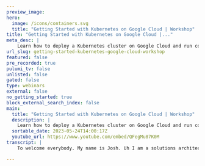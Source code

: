 ```yaml
---
preview_image:
hero:
  image: /icons/containers.svg
  title: "Getting Started with Kubernetes on Google Cloud | Workshop"
title: "Getting Started with Kubernetes on Google Cloud |..."
meta_desc: |
    Learn how to deploy a Kubernetes cluster on Google Cloud and run containerized applications on the cluster. The workshop will briefly introduce Pul...
url_slug: getting-started-kubernetes-google-cloud-workshop
featured: false
pre_recorded: true
pulumi_tv: false
unlisted: false
gated: false
type: webinars
external: false
no_getting_started: true
block_external_search_index: false
main:
  title: "Getting Started with Kubernetes on Google Cloud | Workshop"
  description: |
    Learn how to deploy a Kubernetes cluster on Google Cloud and run containerized applications on the cluster. The workshop will briefly introduce Pulumi, an infrastructure-as-code platform where you can use familiar programming languages to provision modern cloud infrastructure.  We will guide you through the process with diagrams and a series of labs to help accelerate your cloud projects. You'll learn about the following: ▪️ Kubernetes basics ▪️ How to provision a Google Kubernetes Engine (GKE) cluster ▪️ Deploying workloads to your cluster  
  sortable_date: 2023-05-24T14:00:17Z
  youtube_url: https://www.youtube.com/embed/QFegMu87K0M
transcript: |
    To welcome everybody. My name is Josh. Uh I am a solutions architect here at Pulumi and with me is Tim Hyatt. Tim. If you would like to introduce yourself, I have one. My name is Tim Hyatt and I am part of Google Cloud's professional services team. I am a technical solutions consultant. I spent a lot of time with customers and I'm looking forward to presenting with Josh. Awesome. And uh we like to walk you by the way to getting started with on Google Cloud with Pulumi. All right. So before we begin a little bit of housekeeping, uh comment in the chat, uh It is easiest uh if you use the Q and A tab to ask your questions, that'll help us keep track of them. And just in case they scroll out of view, we don't want to miss anything. Um Definitely encourage everyone here who's interested uh in learning about Pulumi to join the Pulumi community Slack. Uh It's one of the best resources that you that um that that exists for, for helping the learn Pulumi. Uh You are, there are plenty of folks in the Google Chat cloud channel uh including uh Tim uh I am also in there uh as well as a, a good number of Pulumi staff members. Uh in addition to the staff members uh of both Google and Pulumi, there are we have a very, very engaged community and you can ask uh pretty much any question uh from like very, very basic usage to like advance things and uh you'll get really good answers from the community. Uh There a code for everything that we are presenting today. Uh There's a link for that in the handouts tab. Uh Something went weird with us on github. Uh And so my code is still stuck in APR for the moment. But if you watch that pr uh just subscribe to the PR and it'll let you know when it's merged, but you will definitely be able to see the code there because it's a, it's a public repo. Um So again, go over to that handout link uh and the code will be there and it will eventually be merged. Just, just watch the pr and you'll be notified when it's merged. Uh Feedback is always welcome. Let us know what works, what doesn't work, what type of content you like to see in the future. Uh And um you know, again, please use that Q and A tab uh to let us know if you have any questions. 01 more thing, uh You will get a recording of this presentation. Uh You'll get an email, uh, with a link to this presentation on youtube. So, if you want to rewatch and follow along at your own speed, uh, that will be available to you within a day or two. Some of the prerequisites for the stuff that we'll be doing today. Uh You'll need a Google cloud account. Uh, you'll need to install the Plumy Cli, uh, you'll need to sign up for a Plumy account. It is Plumy is um open source and uh we'll be using the Plumy Cloud back end, which is the easiest way to learn. Pulumi. Uh The plume cloud back end will be storing your se uh will be doing your secrets encryption to decryption and storing your state file. Um The Pulumi uh Plumy cloud back end is free for individual use forever. Uh So if you're learning Pulumi, this is definitely the easiest way to do it. There are some additional options uh when you're adopting it like an organizational level uh that um so you can use uh Google um uh Google buckets object storage to store your state file and Google Secrets Manager, I believe uh to do your secrets encryption. Um And we'll, we can get into that a little bit uh later. If folks are interested for the code that we are writing, uh you will need to use. Uh So I'm using node 19 and typescript four, that may not be the minimum requirement, but I know that it definitely works So if you're somewhere around those versions, everything should work fine for you and if not just update your node version. OK? And uh I'm gonna hand off to Tim uh to talk a little bit about Google Cloud. Cheers. Thanks very much. Um Josh and hello, everyone. Uh greetings again from myself. Um This show is mostly going to be run by Josh, Josh this up and gonna look at some awesome demos uh on Google Cloud. But um I do wanna take a moment to tell you just a little bit about Google Cloud itself. Um First of all, keep your curses in the chat. Um Maybe you can just answer a few questions so I can see a bit of two way here. Is anyone using Pulumi at the moment on Google Cloud? Like just a simple Y or a yes or an N for a no anything you can spam the chat in this moment that that would be great just as I talk. So I get indication. Um The reason I ask is while we're specifically gonna be using Google Cloud, we're gonna be talking a bit about um and containers which is really gonna lead me into the start of the presentation. Awesome. Couple of yeses, couple of nos awesome. This is great. Thank you very much. Um OK, so let me tell you a little bit for those of you who haven't spent any time using Google Cloud or understanding Google's kind of network infrastructure, keep it super high level and not super boring. But um for those of you who understand cloud infrastructure and cloud regions, Google itself operates cloud regions in 37 locations. This is continuously growing. We've got more uh regions opening up later in the year. Um Some that have been announced, some that will be announced. Um But what's really interesting is we have these regions, we have zones which is when you have a data center or a region in Paris, for example, but you actually have multiple data centers in Paris. So you enable yourself for um disaster recovery or outages or fail over um within a region. Um But most importantly, we operate in 200 countries. And while I'm talking about this from like a Google cloud point of view, I think it's interesting to say specifically that Google actually operates the largest or one of the largest private networks in the world. Why is this important in regards to what we're talking about today is because we're gonna be focusing on Kubernetes. Therefore, we're gonna be focusing on containers. And the reason I want to talk about the network infrastructure of Google and Google cloud first is because everything at Google runs in containers on average within Google as an organization within alphabet, we launch several billion containers every week. Um We treat our infrastructure and most of our applications and content as immutable containers. They run, they live for a short period of time they fail or die, we kill them deliberately. We treat everything as a container and we try and run as much of our core applications um in containers as possible. What does this mean for an end user for Google's products? Well, to me, that's really interesting because when you use our products, um you may not necessarily think of containers. Let's start with what it looks like for Google. So Google Maps drive gmail meets youtube photos, the app store that your Android phone uh in inter interacts with all of these objects. All of these things that are running on Google's production network that I was talking about before in those regions is actually um being running containers and being run at scale. So our core network serves all of our billion um scale applications in containers globally every day. 24 by seven. What do we mean by billion scale applications? Well at scale, billion scale that is billion user. So the applications that use have billions of users um every day. What does Google cloud mean comparatively to the Google network or Google cloud is our public offering that allows um our customers that could be you, it could be other people that you know, um sometimes in my personal life, it's even me um to use that same core network that we run Youtube Gmail, all of those things in um to host your own applications in the same platforms that we use. And in Google cloud, we basically operate, operate three or provide three primary um methods for running containers at scale. That's Gke Google Kubernetes engine um and Gke Autopilot, which is a very cool um uh addition to uh Google Knas engine that actually uh obstructs away all of the management of the infrastructure and leaves you with almost a completely serverless um operating environment for um KNAS engine. And then we also operate cloud run, which is specifically designed um to run single containers um at scale. Um OK. I'm just looking at the chat as we go along. Are we all OK. With the video again, a container died. Um It's actually a very funny joke. Well well played. Yeah, Tim, you're unstuck now. Cool. Awesome. Um So sweet. So there are three primary offerings inside Google cloud. They a Google Cloud as a head runs on our um billion scale application core network um which has got this awesome global reach. And the reason that we offer um this content in this way is because well Google has more than a decade of experience running containers at scale. So this is a little timeline for you. It's very heavily abstracted away but from the format um formation of the modern concept of a container. And I do say the modern concept of a container uh was open source by Google back in 2006. And when is a project, an open source project was unveiled Google then quickly released um Gke several years after that. And now we have GKE autopilot and cloud run. So we've been doing this for a long time and we're doing our best to um as rapidly put it into the hands of our customers, people like you who really want to take advantage of um containerization and ultimately serverless running of those containers. So scalable applications um like the ones that you are building, like the ones that we are providing on the open market, um gmail, um you know, meets et cetera, they require scalable infrastructure. We have this huge network at Google that is global, but it's not necessarily just easy to manually set up all of the infrastructure and deployment one step at a time. And so we need scalable infrastructure, we need infrastructure as code. Um And specifically today, we're here to talk about infrastructure as code with Pulumi. Um It's one of several offerings on the market, but it is a fantastic offering. Hence why I'm here and, and wanting to talk to you guys about how it works with Google cloud. Um So just like a a couple of brief notes on like why infrastructure is code and why Pulumi and infrastructure is code. Um For those of you who don't know, is designed specifically to make the deployment of your core infrastructure in the cloud simpler and more efficient, you can write out the actual implementation of your V MS your your, your network, your um you know, permissions for users and access your service accounts all in code, execute it and have that actually served up in your cloud environment in Google cloud. Um It embraces the best practices for deployment of immutable infrastructure ie can only be changed by modification to the code and then ultimately a deployment by a secure pipeline. It also means that you get the audit ability, which is super important if you are operating in a highly regulated environment. I've been living in Germany for several years. I've been really learning a lot more about um data regulation but also independent local uh regulation that is different from country to country and being able to automate those policies and those security components that are compliant with your local legislation, but also your um organization's own policies around data protection and customer protection is really quite um a simplified process when you use infrastructure as code because it's really easy to audit what's happening. You can check in all of your code into source control like git hardware, um your own uh on premise source code repository system, and then you're able to track every change that's made, not only to your application code but also to your, your network, your infrastructure, your repositories, your permissions. Um And this is of great value, especially in a regulated environment. Plus you get the security of being able to deploy all of that infrastructure through pipelines that only have specific permissions. And this means that individual users won't actually have the grants to create a cluster here. They have to write the code, they have to run through an approval process, pull requests uh +456 I depending on your organization. And then finally, it will be deployed um automatically. And this is where like Pulumi really comes into play because Pulumi as an infrastructure as copro provider, like it's enterprise ready has a whole bunch of functionality out of the box that helps with policies and automation and um team centric kind of development of your infrastructure and your application. Um and it takes on a lot of the the real world uh best practices of Google clouds like professional services teams like myself who are 100% adamant that the safest way to do kind of deployments of your development test and production environments is to do it with something as controlled and audited as infrastructures code. What else is cool about it? Infrastructures code allows you to get documentation for free. Your code becomes the documentation, you can read your code, you can understand um what it is, you want to uh get out of your infrastructure and what you write in that code is what you get um additionally to that it's repeatable and recoverable. One of the coolest things I've ever seen or I see on a regular basis actually is working with some of our really large scale customers who have developed their entire environment in, in code like with Infra infrastructure code and they have their dr in one region on our global network, let's say it's in, in Belgium and they have their main operating environment in Frankfurt or even in um Stockholm. Um And they're able to fail over from one region to another super quickly because the code is the same, but the deployment region is the only difference. And so it's repeatable, it's scalable in that manner. You can start as a small organization who needs to move to multiple regions. And it's as simple as saying, I want to take the current definition like my code, my infrastructures code and I want to deploy it to a new region and with a little bit of configuration for the networking in between like our global network and our resources in our data center are able to be provisioned just by a redeployment of that code. I think that's like a really like fantastic use case for infrastructures code as opposed to this old school way of like manually writing every command and storing them in a notebook and hoping that you don't need them again, like um the world has changed and infrastructure code is like pivot to almost every um uh almost every organization who um automates their deployments to the cloud today. So I've touched a little bit about uh infrastructure code and why uh infrastructures code. And we're gonna show you why Pulumi is like super powerful for utilizing this. And so I'm gonna pass it back to Josh now. Um who's gonna tell us a little bit about ploy? Thank you so much and that was great. Uh So about Pulumi. Um So the first thing uh is that like, you definitely want to create a plumy account. It is totally free. Uh It is free for individual use forever. Again, creating, using the Pulumi uh Cloud as your back end uh is going to make learning Pulumi as easy as possible. Once you think you might be ready to adopt Pulumi at an organizational level, that's the point where you might want to consider signing up for a free trial. Uh It's 14 days free, you uh there's no credit card required and uh it has like all of our most advanced uh features. So you get the full suite of um of our feature set. Uh that includes like organization wide policies code, which is very helpful for the use cases that Tim described where you're dealing with. Uh you know, a lot of uh where you have regulatory compliance. Uh It also has like all of our uh organization, like user management features such as SSO and Scim. So, uh again, uh sign up for Pulumi account. Now, if you haven't done that, use it to learn Pulumi and then when you are ready to consider adopting it at an organizational level, you might want to sign up for a free trial. Ok. So what is Plumy? Well, Plumy is universal infrastructure as code. And so what do we mean by that? Um, so first off Pulumi supports a wide wide range of, uh, of different clouds including, of course Google cloud, uh the other major public clouds, but we also support a huge uh list of other like smaller cloud and SAS providers. So some examples uh of other providers, we have github Git Lab. Uh We support uh data dog new relic. Uh You name it, we probably have a provider for it and you can see the complete list of our providers uh over at the Pulumi registry. And I will, um I'll try to get a link to that in the handouts shortly. Uh In addition to being able to be used with multiple clouds, you can also write Pulumi code in a range of languages. Uh We support, uh you'll see the full list of languages uh very shortly. So the, the, the unique aspects of Pulumi are essentially that you can use it with multiple clouds but also use real programming languages. Uh a little bit about Pulumi uh like the program model uh at the outermost level, you have a Pulumi project. Uh You initialize a Pulumi project with the Pulumi New command and I'll be demonstrating that very shortly. So we have our project within our project. We have our program and today we'll be using typescript. So your Pulumi program is in your index dot TS. Within your program, we create resources. So some of the resources we'll be creating today include a uh a network, a subnet and then we'll be deploying a GK cluster into that subnet and uh within your resources, resources have inputs and outputs. So for example, uh we are going to create a network, the network ID. Uh So the network uh it might take uh the Cider block, for example, as an input, the uh and so the uh Cider block, excuse me, the uh network will have an ID output, we will use that ID output as an input to the Subnet. And again, I will demonstrate this uh in detail shortly when we get into the, the demo portion. And so when you use Pulumi, you have this, this pattern of like creating resources and the output of one resource becomes the input of another resource. And what's going on behind the scenes is that Pulumi is keeping track of the dependencies between these resources. And so that's what enables Pulumi to be declarative. And so, for example, uh so what do I mean when I say declarative, it means that you only have to describe your desired state of the infrastructure that you want. And Pulumi will figure out the steps that are necessary uh to make it the way that you want it. So if we create a uh if we create a GKE cluster and we um declare that we have three worker nodes and then we tell Pulumi to update our infrastructure to make it. So we will have a cluster with three nodes. If we change that to be say five nodes, we don't have to explicitly say add two nodes, we just declare that we want five nodes. And Plumy will figure out oh I need to add two more notes to the cluster. So in that way, Pulumi is declarative. So in addition to our program, we also have stacks and stacks are essentially instances of our Pulumi program with different configuration values. So uh a very common scenario is we might have a DEV stack, a Q A stack and a prod stack. And we might set different configuration values uh in those stacks. So we might say we want three nodes in A in our DEV or we maybe we want a less powerful uh worker node types in our DEV environment. And uh we can use the same program with different configuration values to uh deploy, say a more powerful uh cluster in our prod environment that we might have more nodes or more powerful nodes. So in that way, you can use Pulumi stacks to stamp out identical copies of the same infrastructure uh using the same Pulumi program. I see that we have a question on the Q and A. Uh I will get to that question a little bit later. So a little bit about Plume's physical model. Uh we uh so in the bottom left of this slide, you will see that we have our Pulumi program. Uh Pulumi supports a range of languages. Uh We have Python, uh we support node which is both typescript and javascript. Uh You can write Pulumi and go we support dot net, which includes both C# and F sharp and even visual basic dot net if uh if anyone out there is still using that. And uh we also have java support, which is in preview. And we also have an option uh to use YAML. Uh The YAML option is used mainly for very large organizations uh where you might have uh some folks that are more comfortable using real programming languages. But other folks who maybe come from a more traditional ops background and still wanna use YAML uh to, to create infrastructure, your Pulumi program is executed by the Pulumi engine. That's the cli the uh and what the engine does is it looks at your program and it looks at your Pulumi state file and your Pulumi state file holds the state of whatever uh your your infrastructure is in the cloud provider. So uh in the example that I gave before, if your plume program says five nodes and the Pulumi state file says three nodes, the Pulumi engine will figure out the difference between those two and know that it has to add two nodes and the way that uh Pulumi creates and manages resources in the cloud is is through Pulumi providers. So in this diagram, on the bottom, right, we have uh the Google cloud provider, which we will be using today and the Kriti provider, which we will also be using today. And those providers are what make the actual API calls uh to either to like create update or delete resources in the uh in the given cloud. So, uh for example, the Google cloud provider will be making the uh API calls to uh to the Google cloud API S. And the Kubernetes provider will be making uh the API calls to your Kubernetes uh Provi Cotis clusters control plane. Uh I'd also like to mention uh that we have a new feature called Pulumi A I. Uh We will be demonstrating that later today. Uh It is a wonderful, wonderful way to learn Pulumi. Uh It is powered by chat GP T uh for folks that aren't familiar chat GP T is part of a new generation of A I technologies called large language models. Uh And um the way as you'll see later on, uh you can enter a uh plain text prompt in Pulumi A I, you can select a language and it will generate a Pulumi program for you uh which you can then iterate on uh which again, we'll see uh shortly. Uh It is free for everybody to use. Uh And there is a link to Pulumi A I over in the handout tab. All right. So it is now demo time. So I'm going to share my screen and I'm going to shuffle some windows. Ok. And, uh, we should, everybody should be able to see my screen. Now. I will try and make that a little bit larger. Hopefully that is large enough for folks to see. Uh, can I get a little bit of feedback in the chat? Is this large enough for you to read? All right, that's good for Tim and hopefully it is good for the audience as well. OK. So uh the first thing I'm gonna do is initialize my Pulumi project. So I'm gonna do that using the Pulumi new command and you'll see that when I execute Pulumi new, I'm getting a list of templates. Uh These templates are all starting points uh for um for a Plumy program. So we're gonna use uh one of our newer templates today. We're gonna use Renette dash GCP dash typescript. And so we're gonna select this and we're gonna be prompted for our uh our project name, which the default here is fine. Our project description again, the default is fine and it's going to ask us for a stack name. And then we're gonna get some configuration options for uh the um for the uh GK cluster that it's going to generate one node per node, pull per zone, one node per zone and the node pole is fine. And then we're gonna uh ask us which project we wanted deploy to do so enter that. And in the region uh us central one is close enough to me. And then you'll see this output that should look very familiar to anyone who has done any node development. This is uh N PM node package manager, uh installing our dependencies. And now we have ourselves a uh a uh templated plumy uh project. So I'm gonna explore these files a little bit. OK. So first we have our node modules folder. Uh nothing exotic here. It's uh you know, very standard for folks that uh have done a node development of G ignore file which we can skip and then let's come down to this index dot TS. So this index dot TS which uh Pulumi is generated for us. Uh This um I'll go through this line by line shortly, but this is, this is the entry point to our program. This is where we're defining resources. Uh And this is what the Pulumi engine is going to run uh to create our infrastructure. We also have this Pulumi dot Yaml file. So this is our project level configuration. You'll remember that when we were running Pulumi new, it prompted us for some stuff like for example, the name of the project. And so that uh content is stored in Pulumi dot Yaml, we also have this file, Pulumi dot dev dot YAML. So you'll remember that when we ran Pulumi New it was asking us uh to uh to create a stack that stack we call DEV. And then it asks us some questions like uh how many nodes per zone and what project and what region and those configuration values go in our stack configuration file, which is called Pulumi dot stack name dot YAML, which in this case is DEV. Uh And so like you can see that if we had, for example, a Q A stack and a prod stack, we would be able to configure it differently. We might want to deploy it to a different region or a different project or have, have uh more nodes per zone. And so we can do that via the stack configuration uh values. So I'm going to take us into uh index dot TS and we're gonna go through this uh pretty much line by line uh to explain what's going on. OK. So first, uh we're going to import the Pulumi SDK that is at Pulumi dot slash Pulumi. What does that give us? Well, that gives us like basic non cloud provider specific uh functionality like for example, the ability to pull uh from our stack configuration file. And that is done using Pulumi dot config. So, uh so for example, we have in our plumy dot DEV dot ya O we have this GCP project defined and we are pulling that value from our config file uh and putting it in a local variable which we will be using uh later on in this program. So that is uh what the, and, and the Pulumi uh SDK brings in a lot of other things, but it's essentially, it's where you have all of your Pulumi specific um methods and classes and things like that. In addition to the Pulumi SDK, we are also bringing in uh the GCP uh provider. And so this gives us uh this gives us access to all of the um the Google cloud resources, like for example, this network that we are creating here. So those that covers both of our import statements. So in this block here, we're just grabbing uh values from our configuration file uh like for example, our GCP project or our node for zone. And then as we get down here to line 13, uh now is the point where we start creating resources. So what we're doing here is we're creating a Google cloud network that is in GCP dot compute dot network. The first parameter here is the name. Uh And so all Pulumi resources follow this pattern. We have the name is the first parameter uh some and then the resource options as the second uh excuse me, the uh resource inputs as the second option. Uh And so you'll see this pattern repeated over and over throughout this um throughout this, this, this program. So uh the first thing we do is we give our resource a name. Uh It's important to know that the name is definitely required and needs to be unique for the type uh of uh of resource. But internally Pulumi will also, when it actually creates the physical resource in uh Google cloud, it will uh add on a random string to the end. And so why does it do this well? Uh and by the way, this behavior is overridable. So if you want to give it an explicit name and have it be exactly the same every time you can do that. But uh we normally want auto naming because it will allow us to deploy the same stack into the same environment so that we don't have naming collisions. And that is a very useful feature. Uh So when we create our network, when they say auto create subnets, that's fine, um or we're not going to auto create subnets, next, we're going to create a subnet. And you'll notice here, like as I mentioned earlier. Um So we have this resource, this GCP compute network, we have inputs like auto create sub network, which you can see here is of type plume dot input of ball. And we are using the output id as an input uh to the network to which we are going to uh create in which we are going to create our sub net. So hopefully, that's, that's clear to everyone. Um So again, you see this pattern of one resources output becomes another resources input. And then again, behind the scenes, Pulumi is keeping track of all these dependencies. And so it knows what operations need to be done in what order after we create our network and our subnet, we create our GKE cluster. And so um we have, you know, some uh DNS cash added on as an add on. Uh We have a bunch of other configuration options that uh I probably could not explain in depth one by one because there's a number of them uh because we are of course dealing with and is not uh it's not a trivial tool by any, by any uh by any stretch. Uh And so we have like, you know, all of our um all of our uh cluster options and then we're gonna create a service account here on line 67. And we're going to create a nude pool for our cluster. Uh We are going to template out our clusters cube config using some of the outputs from the cluster. So you can see here that we're using the C A certificate output uh to go into the uh cube config and a few other properties of the cluster. So we make our cluster cubic and fake. And then finally, you see these blocks that are exports. And so what are these? Well, these are Pulumi stack outputs stack outputs um Are they serve two purposes? They, in either case, they are allowing you to access values in your Pulumi program uh from the outside world, excuse me, in the first use case. Uh And which is what we're going to be demonstrating later. Uh You will be able to pull these values from the command line using the Pulumi stack output command. And again, I'm going to demonstrate that very shortly. Uh You can also use stack outputs to reference those values from other Pulumi programs. So uh when you start using Pulumi at a little bit more scale, uh let's say that you have a network team uh who are responsible for defining all of your network components. And maybe you have a platform team who are responsible for managing uh your kubernetes clusters. You might use these network outputs. Uh You might reference these outputs via what's called a stack reference uh from a different pluming program that actually creates the clusters. However, today we will be doing everything in a single stack. OK. So that covers uh this line by line. Uh Are there any questions so far on the contents of the Pulumi program? And I will give it just a second none in the Q and A so far. Um But if they come through, I'm keeping an eye out for you. Um And nothing specific in the chat. Great. OK. So um the way that we uh the way that we create our infrastructure or update it is by running the Pulumi up command that's gonna run and the first thing that blew me up is going to do is it will give us a preview of what it intends to do because this is the first time that we are running this program, everything is going to be a create. But you can see here, there's the list of resources that we're going to create. Uh It will be creating our DEV stack or network, our subnet, our cluster, our service count and our node pull. So in addition to that, you can see here are the uh outputs of this stack that it intends to create. And uh we're gonna perform this update. We're gonna say yes. And so it's going to do its thing. Um It's gonna create the stack and then the network and uh Pulumi, by the way, does uh eagerly create the resource. So basically, it does as much in parallel as it can. So of uh in this Pulumi program, everything kind of depends on the network, right, the sub net and the cluster. So it can't create those things until after the network is created. But now you can see OK, the network is created. Now it's dependent resource, the subnet is being created and uh just like it's doing with this, create any changes you make in this program. Pulumi will figure out what to do in what order. And again, that is the declarative nature uh of Pulumi. So it's gonna do its thing. I am not going. So uh GK clusters take about uh about like some 5 to 10 minutes or so to provision. So I'm not gonna bore everybody uh with watching this timer uh tick away. What we're gonna do is we're gonna jump on over uh to another uh program that I have. Now, it is more or less identical uh to what we created in the um from the template. And I'm gonna clear this just in case. So, uh at this point, this is what your program will look like. Again, everything has been created and what we're gonna do now that we have uh our cluster created, we can uh we can do a few things. So first, we can uh run the Pulumi stack output which will give us a list of our outputs. So we have a Q configuring here and you'll notice that its value is marked as secret and this is one of Pulumi s coolest features. Uh Pulumi is very, very good with security. Uh Pulumi knows what values are secrets, but you can also specify uh additional secret values and Pulumi will never ever store your secrets in plain text on disk. Uh It will uh use a Pulumi Secrets provider. The default is the Pulumi Cloud, but you can also use uh any of the secrets um services, any of the encryption services in any of the major clouds. Uh So what happens is behind the scenes? Uh Pulumi says, oh, this is a secret. I'm gonna send this off to my secrets provider and ask it to encrypt it and then it will take the encrypted value and store that to disk. Now, in order to generate a cube config uh we are going to need to access that raw value. So I'm gonna run Pulumi stack, output cube config with the dash dash show dash secrets option. And we're gonna spit that out into cube config dot YML. So I'm not gonna show you the contents of cube config dot Yaml, but I'll run uh an LL command just so you can see. Yes, there is content in there. So there is a Q config in there and it does contain secrets. So what we're going to do now is we're going to export the cube config uh environment variable equal to cube config dot Yaml. And what this is gonna do uh except I typed it wrong. Here we go. OK. So what we're gonna be able to do now is we're gonna be able to run uh cube CTL commands. Excuse me. Cube Cuddle. I've been uh informed that that is the official pronunciation. Cube Cuddle commands uh against the cluster that we created in our plumbing program. So again, that is our GKE cluster uh which we have defined way up here. All right. So I'm going to actually make this full screen. I'm also gonna clear. OK. So now we can run commands against our cluster. So let's run cube CTL uh get pods dash has all dash name spaces. And so when we do this, you can see it. OK. Well, here are all the uh the pods running in. So we have nothing running outside the cube system name space, right? Because this is a freshly created cluster. But we can see all the pods that are doing all the magic uh behind the scenes that makes GKE uh clusters so much easier to administer. OK. Well, that's great. But uh wouldn't it be better if we were able to uh deploy uh Kriti resources using Pulumi itself? And that is exactly what we're about to do. So, uh the next thing that I need to do is install the Pulumi Brunetti uh provider. These uh this has already been run on this. Uh So this is already in my uh node modules. Oops I probably spelled it wrong. Yes, I did. OK. So it's a uh it's already been installed in this particular program, but this would install it if you're running this fresh. So this will give us access to the Kubernetes provider. OK. Now, let's go back up to our imports and you would need to add this line import star as Kates from at Plume Ktis. And the next thing we're gonna need to do is um so we're gonna need to initialize the Kubernetes provider. Normally you don't, you don't need to do this. So you're like, you might notice, hey, we didn't need to initialize the GCP provider. Why do we need to new up a uh a Kubernetes provider? Well, the reason for that is that we are creating the cluster in this Pulumi program. And so the cub config that we need to point the Cuber Netti provider, no uh does not exist if we wanted to. Uh you know, if we had different stacks, we could take maybe take that cube config and make it an output and pull it in uh from another stack. So, uh what we're gonna do is we're gonna provider E equals new Josh. There's a question in the chat. Um just from a previous point about secrets for is wondering if it's possible to store secrets in vault, for example, has called vault programmatically. Absolutely. Yes. So we uh the full range of secrets providers that we support uh are so we support uh the, the, the encryption services. It actually, by the way, does not store the uh secret in vault. It uh it uses vault encryption and decryption capabilities to encrypt and decrypt the actual secrets in uh the cipher text is stored in Pulumi. Now that said Pulumi also has a, a vault provider that will allow you to pull secrets from vault within your Pulumi program. If you want to, it will, you can also manage any uh of the various vault objects uh that you want using uh the vault provider. Ok. So we're gonna new up this Cubers provider. And, oh, yes. I I was remiss in uh not showing by the way, folks, because you are using regular programming languages and regular libraries within your programming languages. Uh You get the same intell sense and uh that you would get using uh any other library in your language. So you can see here, here's all of the options we have for creating uh a acute provider. One of which, by the way is kind of interesting. So if you set this render to YAML directory, uh you can use Pulumi simply to template out manifests if that's what you want to use it for. Uh We won't be demoing that today, but it is kind of a cool feature um that can be very useful. So we're gonna specify this cube config is equal to the cube config here. That's our cluster cube config. But now uh we're going to create some resources and we're gonna tell our resources to use this Kates provider that we just created. So I'm gonna copy and paste this part because writing uh these resources can, it would be very hunt and peck. Um So we're gonna deploy engine X. Uh we're going to make a Kates dot apps dot V one deployment and uh that maps to exactly what you would expect. This is, this is uh behind the scenes, this is a deployment uh object and you'll notice uh that this follows the very similar um a very similar um in fact, an identical object structure to what you would be doing in Yaml. Only now you don't have to worry about indentation. Uh I if anyone here has worked with for any amount of time, I'm sure that you have been bitten uh by YAML white space sensitivity, you'll also notice that again, you get uh all of the same uh all the same uh intelligent completion that you would expect. So these are all um you know, we had internally, we keep a schema of uh for each object and that is reflected in autocomplete or intell sense in your editor. Uh So you'll notice here that we are now using a third argument. So I, as I mentioned before, whenever you create a uh whenever you create a uh a uh a resource in Pulumi, uh there each resources, arguments follow the same pattern. First, you have the name which we're calling engine X dash deployment, then you have the options for the resource and the third set. Uh excuse me, the uh the configuration for the resource. And the third are the options for the resource. And here we're telling this thing to uh we're telling uh Pulumi to create this particular object with a specific provider. Uh Again, this is not uh you're not gonna need to set this all the time, but it's good to understand that there are a list of options here. Uh For example, if you are creating a database, you may want to set the um protect. So protect will, for example, prevent a resource from being deleted. Uh There's a whole list of different resource options. Uh They are well documented. Uh And if uh anyone wants to, I'll be happy to throw a link for that. When we get to the Q and A portion. Uh you may also want to, for example, use retain on delete, which will um rather so if you set uh if you set uh where are we here, protect, protect will cause an error. If you try to delete it, retain on delete will still execute the program, but it will leave the resource behind. Um And anyway, there are a range of options that you can set uh in the provider options most of the time you won't need them, but it's helpful to know that they are there. OK. So this is our deployment object. Next, I'm going to create a service just before you start that, Josh, there's another question in the chat and it's quite a good one because we're talking specifically about typescript um at the moment. But the question is, is index dot TS like main dot TF in the terraform world. Is it possible to create modules and modular flow? Um like in form? Yes and yes. Uh so, you know, depending on which language you're using. If you're using Python, it's underscore underscore main dot py underscore underscore which is quite a mouthful uh in C# it would be program dot CS. So that's what index TS is. It's the, it's the entry point to your program. Uh As far as modules go, there are a lot of different options uh in Pulumi. So uh if you want to use plain old classes and functions uh to, to modular your code, you are more than welcome to do that. And that is a perfectly valid pattern. In fact, I would recommend that you just start with just using functions. Uh If you need to, for example, repeat things. Uh by the way, because Pulumi uses real programming languages, you also have like all of the other uh normal programming language features at your disposal, you have four loops you have, if else all that stuff is there and it will work as expected. Uh So, coming back to module options, we also have uh this, this concept called a component resource. Uh An example, I don't think we're, we're not using any component resources here. But if you wanted to, you could make a component resource that might encapsulate, say a VPC and some subnets or excuse me, a network and some subnets. Um So you can, you can, you can encapsulate things that way. Um Tim if you could look up the docs for uh component resources uh and maybe throw that in the Q and A. Um And then we have like our most advanced uh way of encapsulating things which is um you can create actual multi-language components. Uh So that's, that's a very advanced feature. Most folks will not need to do that. Um But if you're in a very large organization and your Pulumi uh usage is very widespread and we do have some of those customers. Uh you can create uh Pulumi um you can create Pulumi multi-language components that include a schema and will be callable uh from any language. So that's like our, our, those are, that's the full range of options for uh for modular uh pluming code. And also um you can create uh packages uh that are in whatever your language of choice is. Uh For example, if we're, you know, we, we're using typescripts so we can make an M PM package that has all of your pre-approved um configurations for like say GKE clusters and you can distribute that just as a regular old M PM package, which is very, very powerful option. Yeah, I was, I was 100% gonna get on the back of that. So I'm I love go, I, I spent a lot of time in go and you can obviously do a lot of package and module work in go and it works really well because you're bound by the constructs of the native language, not just of plum as a programming process itself. In addition to that, I think one of the things that's really cool is that because it's like it is using the real native languages under the hood, you can actually compile like in the, in the construct of go, you can actually compile a binary and you can even like store those binaries in your um registry. So whether it's J frog artifact or something like um Google cloud artifact registry, you could store those as artifacts versioned and tagged. Um And you could effectively roll forward and roll back an architecture or redeploy a particular version of an architecture. As long as you're cautious of your state objects where you're, you're managing state outside of the binary itself. Awesome. OK. So um back to our program. So we are now at the point where we're creating our service uh you uh So we've created our service. And uh the last thing we're gonna need to do is we're gonna need to create a stack output uh That gives us the IP of our engine X installation. So again, the way that we do that is uh we do export cons because, because what we're going to do once we spin all this up is we are going to um we're going to verify that our uh engine X has been spun up by curling the IP. So again, the command that we run is plu me up to deploy our infrastructure. It will give us a preview if you ever want to skip the preview. Uh There is a dash Y option. Uh I would strongly encourage you not to use the dash Y option if you're working on production infrastructure, uh because it's very good to know what's going to happen before you uh agree to it. But uh what we have here is we, so we are going to create uh this provider because providers themselves are Pulumi resources. Uh We are going to create again our service and our deployment for engine X and then once that is done, uh we will get our load balancer address. So let's say yes, we want to perform this update and it's gonna do its thing. And uh again, this will be a great time. If any folks have any questions, please hop on over to the Q A tab and we can get those answered for you. All right. So our deployment is up there is one here. Uh Maybe you answered it already. Uh Can we also run the plume code without or with the programming language? Example, a Python web service to provision resources in the cloud and calls the Python code to create it. So that is an excellent question and the answer to that is also yes. So Pulumi has a feature called All right. So you can see that like when, when I'm running these Pulumi programs we're using, I'm, I'm using Pulumi up. So I'm running uh my Pulumi code through the Pulumi cli. In addition to that, we also have a feature called the Pulumi uh automation API which basically flips that dependency and allows you to call Pulumi uh through your code. So it basically essentially flips the dependency. So uh in this case, we have Pulumi calling our application code. But uh when you use the Pulumi automation api it flips that dependency and your, your code is just regular old Python code or um regular old Python code or regular old node code that is taking on Pulumi dependency and then you can perform Pulumi operations within your code. And so this is this is where you start to get into like some really fascinating possibilities. So you can hand off a cli tool written and go, let's say that lets your um development team spin up their own infrastructure, excuse me. And that's where we really get into uh what, what the kids are calling platform engineering uh where you're, you're, you know, you have the centralized team that is making uh these tools available to your uh development teams with like all the guard rails installed and it it can be a major, major improvement in productivity. So we can see here that our uh our plumbing program is finished running and we have our engine X load balancer address, which I am. Oh right. And so again, we can access uh these values by going plume stack output and typing is not the best today. Copy that. And so again, we can get this uh IP address. And what I'm gonna do now is I'm going to maximize this window and I'm going to run curl and I'm going to curl this address. I'm going to jump around a little bit at the HTP colon slash slash. So we run this lo and behold, we see the engine X default page. Uh and we have ourselves a working engine engine X service. So, uh this would be another good time to circle around for questions. Anyone have any questions on the stuff that we've presented so far, I'll give that a few seconds for people to consider. But if there are no questions at this time and tim keep me honest, if there are uh I like we're all, we're all clear, we're all clear at the moment. All right, very good. So what I'm gonna do now is I'm gonna show you all the, the real magic. This is Pulumi A I and I need to reload the page ploy A I. Uh This is totally free. Uh You can reach this at Pulumi dot com slash A I which is uh available on the handouts tab. And the way the Pulumi A I works is you can ask it a totally free form question. Um And you can get real, real vague with it. Uh Let's say, show me how to do something cool with Google Cloud run. And so it will start to reply. Um And as you'll see very shortly after this preamble, which uh I actually learned the preamble. Why does it do the preamble instead of just giving you the answer because the preamble actually helps it give a better answer. Um The way that these tools work is they are essentially incredibly sophisticated, autocomplete. And so giving this preamble kind of gets it in the uh in the right frame of mind, so to speak. And so look at this, we have Pulumi A I writing us a Plumy program. Uh And so the way that uh so this is, and this is really an awesome like, so you can select uh whatever language you want to use and it will generate that. Um Once it is done responding, you know, since we have about half an hour left, uh we might even, we might even do this live. I might, I might be feeling frisky Tim, we might be doing some, some live uh live code editing. And by the way, if any folks, um if any folks are uh or uh have questions, please ask because, uh you know, I, I do love fluy A I, but it does take a minute to uh to write out this question. So I would love to fill the time answering any questions that anyone might have and please like, don't be shy. Um You know, we wanna, we wanna give you as much useful information as we possibly can. OK. So we have our program here and I'm going to, I think it might need to finish the response before I get that copy. Yeah, here's our copy button. All right. So let's do it. Uh Give me one sec here. Make a new window. Make sure I let me a, I do it live. OK. I gonna fire visual studio code just as I did before. And uh I'm going to bring up a command prompt and we're gonna run plumy new typescript. So the Pulumi new typescript, by the way, will give us a, a totally blank, uh a totally blank um typescript program. We see a, I see a question in the chat. Uh Will we get a recording? Yes, you will, you will get an email within 1 to 2 days. Uh that will have the full video of this workshop and uh you can go through it at your own pace. So, yes. OK. So now we have our blank pretty much blank T uh ts let's install the plume key library. Yeah, actually, yeah. And then I'm just gonna paste in our output from, from uh Poum uh from ah Yes. OK. So, uh some interesting things here. Uh we, so it's not perfect. Um But what it will do is it will give you a uh a, a very usable starting point. So what you can say is like, hey, I don't think that uh let's see. Uh So the repository ID is missing. So what you can do is you can go back to here and you can say repository ID is, is required and missing from the artifact from the repository lo and behold. So if you can't read this, it says I understand that you need the repository ID to be included in the deployment. Here's the modified plume typescript program with repository ID, my node repo for the artifact registry repository. And so like this is, this is essentially how you're gonna want to use Pulumi A I in practice. Um I'm not gonna go through like the full uh spinning up of, of a program, but essentially you, yeah, it's kind of this uh this, this feedback cycle, you know, kind of uh wash rinse repeat where you can paste the contents of the program. Tell Pulumi A I, hey, this doesn't look right or I'm getting this feedback from my ID E and it will make the necessary corrections again. It's not perfect, but it is a really, really great way to get started. Uh Especially if you have like, you know, a, a use case that might not be covered by our examples. Uh because Pulumi has such a huge range of providers and I will just to give you a picture Pulumi dot com slash registry. Uh You can see here that we have all the major cloud providers. Um but we have like a huge, there's 100 and 31 different packages in the registry. Um Most of which by the way are for different cloud and uh A S services. So I'll do a quick scroll, you can see that there should be some familiar logos on there. Um So you can, there's a lot that you can do with a single tool with Pulumi. Um And then the cool thing is that like, you know, if you're and it is perfectly normal by the way to use multiple providers in a single plumy program, uh You Pulumi will orchestrate all of this infrastructure for you uh using a single tool. So Josh just wanted to tell you the pause. There, there is another question in the chat for you. Um It says, is there any hub uh for production ready Infra examples or best practice guides for production with Pulumi? I'm not sure if we're talking specifically about best practice with a particular cloud provider or a particular um uh you know, plu provider itself. Um But maybe just if you want to answer that. So as far as practices uh for Pulumi itself, I'm gonna grab this blog post, please. Pardon my scrolling if it is making you dizzy. Uh So we have a uh recommended practice series for um I'm gonna put this in the answer. So we have for, for Pulumi practices not specific to any cloud. Uh We have uh this blog series called um uh IC Recommended Practices uh that you can, you use, it's very, very helpful uh as far as the cloud goes. Um We are so we do have some higher level abstractions. Uh for um for another major public cloud uh that is very large and uh I will name by name. Uh We do not yet have that for Google cloud. Um But uh we do have a pretty decent uh set of examples uh for most of the popular resources. Um And there are like obviously a ton of resources uh in Google cloud, I'll make this a little larger. Um So this is the Pulumi registry. These are essentially the API docs. And uh you can see that if we go to cluster and select attach uh excuse me cluster, um We do have examples that will sort of point you in the right direction. Uh You can between like our examples uh any prescriptive guidance that the cloud provider itself gives and Pulumi A I, um you should be able to get uh pretty good uh pretty, pretty close to production ready um uh infrastructure. Yeah, I was just gonna add on that like from from the cloud point of view, like from Google clouds point of view, right? Like when you're using something like Pulumi as a tool to orchestrate your infrastructures code, we recommend regardless of what provider you use that you follow the best practices that the cloud provider lays out in their own documentation. So for us that is like how you handle your, the security of your secrets or how you set up your secure pipelines for deployment of both infrastructure and or applications your I AM permissions and everything. But what's amazing about Pulumi in a sense or any infrastructure as code provider is you can, you can modify your infrastructure as code. However you like actually deploying towards those best practices is something that you um can, can put in place whether it's through something like ploy policies, which is something we haven't really um talked about today, but definitely recommend you should look at or um other processes. But in addition to that, the cool thing with Bloomy is you're, you are talking about using real world programming languages and they should go through any form of true code review. And so if you have internal best practices for how you use go or typescript or um Python, then you should also ensure that your plumbing infrastructures code adheres to those so that you get the best out of your documentation, your, your um uh your, your DEV work flows, your devs workflows, everything to your organization as well. So while Google have its recommendations for how you do implementation of our cloud resources, they will marry up with the fact that Pulumi can actually execute on those. And then on top of that, you can, because it's a real world programming language, you can apply your industry or the industry standards, your organization's best practices. And um uh what do we call it um uh code like code practices effectively to, to those language specific implementations as well. Very good So we have about 20 minutes left. Uh If any folks uh have additional questions now, uh would be the time to ask because I have presented everything that I want to show you. Fine folks. Actually, no, I have not. I have one more thing I want to show. Uh let me show you the uh Pulumi Cloud. Uh and what that, what that brings. So Pulumi Cloud is the default back end. Again, it's doing your secrets management uh and your uh state file management, but it also has a wonderful U I so we can go to this dashboard. And so this is this, this really shines when you start to start to um use Pulumi like at least at a a team level and you start to have collaboration. Um It, we get some nice widgets on the dashboard, the number of members in our organization, our total stacks, our total resources. Uh You can see your resource count over time. Mine tends to go up and down because I am running workshops and deleting infrastructure. Sorry to cut you off. Josh screen is not sharing. Oh, my screen is not shared. It's showing beautiful things and I think that Yeah. OK. So uh my apologies for that. Um So this is the uh Plumy cloud dashboard. Uh You can see that we have member count, total stacks, total resources, you can favorite stacks, for example, um We can keep our resource count over time. Uh you know, a nice overview of our organization's infrastructure usage. In addition to that, uh we can also click into any of our stacks. This is the one that I was working with today. Uh on this page, we get an overview of our resources, for example. Uh And we also get these handy dandy links that you can open uh these resources in your cloud console. Uh Not every resource is supported, but like most of the most popular ones for the most popular clouds are. Uh if we go to this activity tab, uh this is super helpful. So this gives us a uh a list of all the changes that happened uh to our stack over time. So if we click into the details here, uh you'll notice here and I will make this larger that all of the output that we got on the command line is available in Pulumi cloud. Um It's super duper helpful. We also get some contextual information on uh what uh git repo we're using, what GIT branch and what revision. Uh So this activity tab is super helpful at showing us who changed what when uh which when you're dealing with uh when you're dealing with longer running uh infrastructure, it's, it's really, really helpful. We also have this new feature called uh resource search. Uh This came out just just I think a month ago or so. Uh So if we wanted to look for everything we're doing with Rene, let's go Ruber Service. Uh We can run that query and we will get everything that is relating to uh to that service. We could run GKE. That's a query. And then we'll see all of our. Uh So the reason that this is showing is because the name uh of the uh project is GK No, but um it, it does do regular natural language search. Uh And this is like a really nice new feature. Any questions on the stuff I'm showing so far. OK. So there is one more thing I do wanna demo uh which is super important uh the command to tear down your infrastructure, which is, and I will clear. Oops are in the wrong. So, OK. So this is our window where we demonstrated uh engine X. So I'm gonna clear and uh the command to destroy your infrastructure is Pulumi destroy and please, please, please remember to do this. So you don't leave infrastructure uh up that you don't want running and encourage unnecessary charges. So, again, just like with Pulumi update, uh we get uh we get a preview. It's gonna tell us what it's gonna do. It's going to delete every uh resource in the stack and also the stack itself. So uh we're gonna say yes and then Plumy is gonna go off and do its thing and delete all the stuff that we created. Uh This is gonna take a little while to run. Uh And so I'm not gonna bore everybody with the uh with, with Timer watching here, but um it will uh destroy uh all, all the research that you created. So if you're following along at home, uh that's very important uh to remember to do at the end. Uh I see one more thing in the Q and A tab. Uh Is there a way to play with Pulumi without using any cloud environments at all? Uh in your home server with dot Linux Docker Crinet. Um So we don't have a specific guide for that. Uh But you, we have a Docker provider which will not uh interact with it anything outside of your local file system if you tell it, for example, not to push the image. Um But you can also like, so, you know, we have a doer provider that would be suitable for that. Uh We also have and I can call this up. Uh We have in our ah registry, we have what is called, show you how you search, we have the command provider. And what the command provider does is it a executes an arbitrary shell command. Uh So that's another way that you could play with Pulumi um it's super useful. So if you go to the api docs, uh you can use the local uh command resource and that will uh it will execute uh commands. It's, it's actually uh a super useful if uh a particular resource maybe is only supported from the command line. Uh You can use the command provider to create or destroy uh the resource if you need to. Uh we also the um command provider also has the capability to execute remote commands uh over SSH, which can be useful if you need to do some provisioning steps uh on say a VM that you create. Uh So that should answer that question. Um Oh By the way, if you use the Kubernetes pro, the Kubernetes provider uh will work against any uh cube context. So if you give it a cube, if you uh if you're your shell's ambient cube context points to a local server. Uh Pulumi does not care it, it all it does is work against the Cober Netti API and it doesn't matter where that API is. So the Cotis provider is also an excellent way to try Pulumi uh without uh using any cloud resources. I think this also with the D A provider as well. Yes, that we have a do a provider. It is pretty. Uh We actually just released a version 4.0 that has some uh 4.2 apparently. Uh that has some really uh useful stuff particularly around the container resource. Uh This is like a massive improvement over version 3.0 um So you can explore that if you want to use uh Pulumi with uh without any cloud uh resources. We also on our website uh have Pulumi learn, I I believe, which is mostly this will help you learn uh plume um Pulumi concepts uh without uh getting into any specific cloud providers. So there's, there's a number of resources around that. I see another question. Is there any support for additional programming languages planned like Dart, Rust Cot and Swift? I, I'm not 100% sure but I be all right. So there are no plans to add additional languages. It is possible, but I am not certain and please follow up with me on the Pulumi Community Slack. Uh And I will be able to tell you for sure. I believe that Java support covers other GVM languages. It might actually, it might cover other JB M languages, but I'm really not sure. Um So if you follow up with me on this uh community Slack, I will be able to get you the details on that. OK. So it looks like unless there are any further questions and it looks like there are not at this time. So uh some resources to help you continue your journey. Uh If you would like to be uh we have all of our uh workshops at plumy dot com slash resources. If you would like to be notified of upcoming workshops, you can subscribe to our newsletter. Uh We have a great getting started uh section in our documents at plumy dot com slash doc slash gets started. We have uh an extensive list of examples uh you can access some of those both through the registry. So our registry has like a bunch of how to guides. Uh, excuse me. Yes, the registry does. Um, and I can show you that page for, uh Google Cloud if you just bear with for one second here. Ok. So I'm going to switch to my screen, which unfortunately is covered. Ok. So here is the uh Google Cloud uh home page on the plumbing registry. And you can see here that there are uh a decent number of how to guides uh that are in, available in various languages uh that will teach you uh how to um perform uh a lot of different uh create a lot of different infrastructure architectures. Uh So, and I've already shown you the Pulumi Registry. That's where you can see the full list of providers that Pulumi works with. And so with that, I'd like to thank everybody for your time. Again. Please stay in touch. Uh We can of course be found on Twitter. Uh But Tim and my handles are at the top of this slide. Uh We uh please again, please join the Pulumi Community Slack. You can find that at slack dot Pulumi dot com. Uh We have some additional resources available on uh on youtube at Pulumi dot at Pulumi TV. And you can view the full uh set of our open source code that is all available that includes, by the way, both the Pulumi uh the Pulumi engine, the Plumy Cli and all of our providers, uh, that is all available at github dot com slash Pulumi. And with that, uh, on behalf of Tim, I would like, I would like to thank everybody for your attention and have a lovely rest of your day. It's so long, everybody.

---
```

